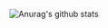 ![Anurag's github stats](https://github-readme-stats.vercel.app/api?username=hpereira1&hide=contribs,prs)
